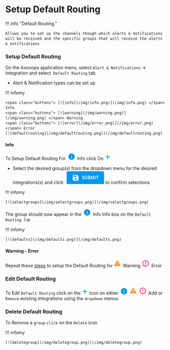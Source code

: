 # Setup Default Routing

!!! info "Default Routing." 

    Allows you to set up the channels though which alerts & notifications will be received and the specific groups that will receive the alerts & notifications



###  Setup Default Routing

On the Axonops application menu, select `Alert & Notifications` -> Integration and select` Default Routing` tab.

* Alert & Notification types can be set up


!!! infomy 

    <span class="buttons"> [![info](/img/info.png)](/img/info.png) </span> Info 
    <span class="buttons"> [![warning](/img/warning.png)](/img/warning.png) </span> Warning 
    <span class="buttons"> [![error](/img/error.png)](/img/error.png) </span> Error
    [![defaultrouting](/img/defaultrouting.png)](/img/defaultrouting.png)


####  Info

To Setup Default Routing For <span class="buttons"> [![info](/img/info.png)](/img/info.png) </span> Info click On <span class="buttons"> [![defaultplus](/img/defaultplus.png)](/img/defaultplus.png) </span>


* Select the desired group(s) from the dropdown menu for the desired integrations(s) and  click` <span class="buttons"> [![submit](/img/submit.png)](/img/submit.png) </span> to confirm selections

!!! infomy 

    [![selectgroups](/img/selectgroups.png)](/img/selectgroups.png) 

The group should now appear in the <span class="buttons">[![info](/img/info.png)](/img/info.png) </span> Info  Info box on the `Default Routing Tab`

!!! infomy 

    [![defaults](/img/defaults.png)](/img/defaults.png)

####  Warning - Error


Repeat these [steps][1] to setup the Default Routing for <span class="buttons"> [![warning](/img/warning.png)](/img/warning.png) </span> Warning 
<span class="buttons">[![error](/img/error.png)](/img/error.png) </span> Error 

[1]: #info

### Edit Default Routing

To Edit `Default Routing` click on the  <span class="buttons">[![defaultplus](/img/defaultplus.png)](/img/defaultplus.png) </spa> icon on either <span class="buttons">[![info](/img/info.png)](/img/info.png) </span> <span class="buttons">[![warning](/img/warning.png)](/img/warning.png) [![error](/img/error.png)](/img/error.png) </span>  Add or `Remove` existing integrations using the `dropdown` menus.


### Delete Default Routing

To Remove a `group` `click` on the `Delete` icon

!!! infomy 

    [![deletegroup](/img/deletegroup.png)](/img/deletegroup.png)

